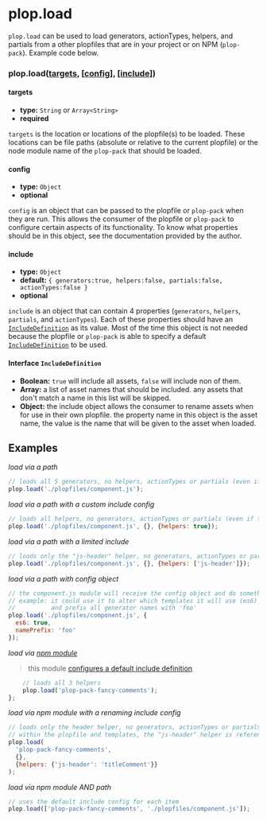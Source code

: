 # plop.load

`plop.load` can be used to load generators, actionTypes, helpers, and partials from a other plopfiles that are in your project or on NPM (`plop-pack`). Example code below.

### plop.load([targets](#targets), [[config](#config)], [[include](#include)])

#### targets

- **type:** `String` or `Array<String>`
- **required**

`targets` is the location or locations of the plopfile(s) to be loaded. These locations can be file paths (absolute or relative to the current plopfile) or the node module name of the `plop-pack` that should be loaded.

#### config

- **type:** `Object`
- **optional**

`config` is an object that can be passed to the plopfile or `plop-pack` when they are run. This allows the consumer of the plopfile or `plop-pack` to configure certain aspects of its functionality. To know what properties should be in this object, see the documentation provided by the author.

#### include

- **type:** `Object`
- **default:** `{ generators:true, helpers:false, partials:false, actionTypes:false }`
- **optional**

`include` is an object that can contain 4 properties (`generators`, `helpers`, `partials`, and `actionTypes`). Each of these properties should have an [`IncludeDefinition`](#IncludeDefinition) as its value. Most of the time this object is not needed because the plopfile or `plop-pack` is able to specify a default [`IncludeDefinition`](#IncludeDefinition) to be used.

#### Interface `IncludeDefinition`

- **Boolean:** `true` will include all assets, `false` will include non of them.
- **Array:** a list of asset names that should be included. any assets that don't match a name in this list will be skipped.
- **Object:** the include object allows the consumer to rename assets when for use in their own plopfile. the property name in this object is the asset name, the value is the name that will be given to the asset when loaded.

## Examples

_load via a path_

```javascript
// loads all 5 generators, no helpers, actionTypes or partials (even if they exist)
plop.load('./plopfiles/component.js');
```

_load via a path with a custom include config_

```javascript
// loads all helpers, no generators, actionTypes or partials (even if they exist)
plop.load('./plopfiles/component.js', {}, {helpers: true});
```

_load via a path with a limited include_

```javascript
// loads only the "js-header" helper, no generators, actionTypes or partials (even if they exist)
plop.load('./plopfiles/component.js', {}, {helpers: ['js-header']});
```

_load via a path with config object_

```javascript
// the component.js module will receive the config object and do something
// example: it could use it to alter which templates it will use (es6)
//          and prefix all generator names with 'foo'
plop.load('./plopfiles/component.js', {
  es6: true,
  namePrefix: 'foo'
});
```

_load via [npm module](https://www.npmjs.com/package/plop-pack-fancy-comments)_

> this module [configures a default include definition](https://github.com/amwmedia/plop-pack-fancy-comments/blob/master/index.js#L13)

```javascript
	// loads all 3 helpers
	plop.load('plop-pack-fancy-comments');
};
```

_load via npm module with a renaming include config_

```javascript
// loads only the header helper, no generators, actionTypes or partials (even if they exist)
// within the plopfile and templates, the "js-header" helper is referenced as "titleComment"
plop.load(
  'plop-pack-fancy-comments',
  {},
  {helpers: {'js-header': 'titleComment'}}
);
```

_load via npm module AND path_

```javascript
// uses the default include config for each item
plop.load(['plop-pack-fancy-comments', './plopfiles/component.js']);
```
